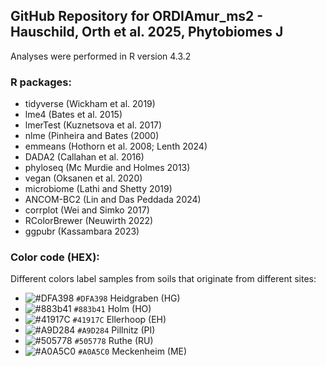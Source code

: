 ## GitHub Repository for ORDIAmur_ms2 - Hauschild, Orth et al. 2025, Phytobiomes J
Analyses were performed in R version 4.3.2
### R packages:
- tidyverse (Wickham et al. 2019)
- lme4 (Bates et al. 2015)
- lmerTest (Kuznetsova et al. 2017)
- nlme (Pinheira and Bates (2000)
- emmeans (Hothorn et al. 2008; Lenth 2024)
- DADA2 (Callahan et al. 2016)
- phyloseq (Mc Murdie and Holmes 2013)
- vegan (Oksanen et al. 2020)
- microbiome (Lathi and Shetty 2019)
- ANCOM-BC2 (Lin and Das Peddada 2024)
- corrplot (Wei and Simko 2017)
- RColorBrewer (Neuwirth 2022)
- ggpubr (Kassambara 2023)

### Color code (HEX):
Different colors label samples from soils that originate from different sites: 
- ![#DFA398](https://placehold.co/15x15/DFA398/DFA398.png) `#DFA398` Heidgraben (HG)
- ![#883b41](https://placehold.co/15x15/883b41/883b41.png) `#883b41` Holm (HO)
- ![#41917C](https://placehold.co/15x15/41917C/41917C.png) `#41917C` Ellerhoop (EH)
- ![#A9D284](https://placehold.co/15x15/A9D284/A9D284.png) `#A9D284`  Pillnitz (PI)
- ![#505778](https://placehold.co/15x15/505778/505778.png) `#505778` Ruthe (RU)
- ![#A0A5C0](https://placehold.co/15x15/A0A5C0/A0A5C0.png) `#A0A5C0` Meckenheim (ME)


